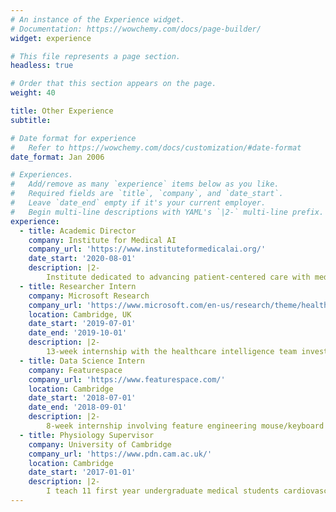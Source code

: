 ```yaml
---
# An instance of the Experience widget.
# Documentation: https://wowchemy.com/docs/page-builder/
widget: experience

# This file represents a page section.
headless: true

# Order that this section appears on the page.
weight: 40

title: Other Experience
subtitle:

# Date format for experience
#   Refer to https://wowchemy.com/docs/customization/#date-format
date_format: Jan 2006

# Experiences.
#   Add/remove as many `experience` items below as you like.
#   Required fields are `title`, `company`, and `date_start`.
#   Leave `date_end` empty if it's your current employer.
#   Begin multi-line descriptions with YAML's `|2-` multi-line prefix.
experience:
  - title: Academic Director
    company: Institute for Medical AI
    company_url: 'https://www.instituteformedicalai.org/'
    date_start: '2020-08-01'
    description: |2-
        Institute dedicated to advancing patient-centered care with medical AI.
  - title: Researcher Intern
    company: Microsoft Research
    company_url: 'https://www.microsoft.com/en-us/research/theme/health-intelligence/'
    location: Cambridge, UK
    date_start: '2019-07-01'
    date_end: '2019-10-01'
    description: |2-
        13-week internship with the healthcare intelligence team investigating length of stay and discharge location prediction in the ICU.  
  - title: Data Science Intern
    company: Featurespace
    company_url: 'https://www.featurespace.com/'
    location: Cambridge
    date_start: '2018-07-01'
    date_end: '2018-09-01'
    description: |2-
        8-week internship involving feature engineering mouse/keyboard data to identify financial fraud using a random forest classifier.
  - title: Physiology Supervisor
    company: University of Cambridge
    company_url: 'https://www.pdn.cam.ac.uk/'
    location: Cambridge
    date_start: '2017-01-01'
    description: |2-
        I teach 11 first year undergraduate medical students cardiovascular, respiratory, renal, digestion, endocrinology and nerve and muscle electrophysiology. My role as supervisor involves tutorials each week, plus marking work (mainly essays) and answering any questions the students may have.
---
```

